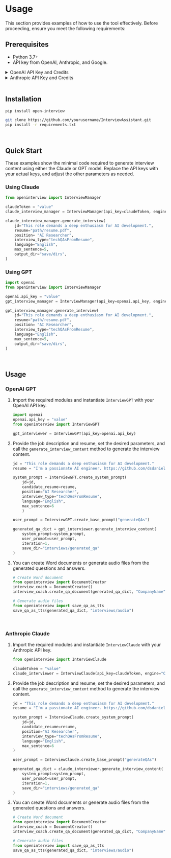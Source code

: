 
# Usage
This section provides examples of how to use the tool effectively. Before proceeding, ensure you meet the following requirements:

## Prerequisites

- Python 3.7+
- API key from OpenAI, Anthropic, and Google.


<details>
<summary>OpenAI API Key and Credits</summary>
<p>

You can get an OpenAI API Key by following these steps:
1. Sign up or log in to your OpenAI account.
2. Navigate to the API section.
3. Follow the instructions to generate a new API key.

For detailed steps, visit [OpenAI API Documentation](https://beta.openai.com/docs/api-reference/authentication).

To add billing credits:
1. Go to the Billing section in your OpenAI account.
2. Choose to add credits or update your billing method.

For more information on managing billing and credits, check out [OpenAI Billing FAQ](https://help.openai.com/en/articles/5726858-billing-faq).

</p>
</details>

<details>
<summary>Anthropic API Key and Credits</summary>
<p>

You can get an Anthropic Claude AI API key by: 
1. Signing up at [anthropic.com](https://www.anthropic.com/).
2. Clicking "API Keys" in the top menu.
3. Clicking "Create API Key".

To add billing credits:
1. Click "Billing" in the top menu.
2. Click "Add Credits" to purchase.

More info: [anthropic.com/docs](https://www.anthropic.com/docs)

</p>
</details>


<br>

## Installation

```bash
pip install open-interview
```

```bash
git clone https://github.com/yourusername/InterviewAssistant.git
pip install -r requirements.txt
```

<br>

## Quick Start
These examples show the minimal code required to generate interview content using either the Claude or GPT model. Replace the API keys with your actual keys, and adjust the other parameters as needed.

### Using Claude

```python
from openinterview import InterviewManager

claudeToken = "value"
claude_interview_manager = InterviewManager(api_key=claudeToken, engine="Claude")

claude_interview_manager.generate_interview(
    jd="This role demands a deep enthusiasm for AI development.",
    resume="path/resume.pdf",
    position= "AI Researcher",
    interview_type="techQAsFromResume",
    language="English",
    max_sentence=5,
    output_dir="save/dirs",
)
```

### Using GPT

```python
import openai
from openinterview import InterviewManager

openai.api_key = "value"
gpt_interview_manager = InterviewManager(api_key=openai.api_key, engine="GPT")

gpt_interview_manager.generate_interview(
    jd="This role demands a deep enthusiasm for AI development.",
    resume="path/resume.pdf",
    position= "AI Researcher",
    interview_type="techQAsFromResume",
    language="English",
    max_sentence=5,
    output_dir="save/dirs",
)
```

<br>

## Usage

### OpenAI GPT

1. Import the required modules and instantiate `InterviewGPT` with your OpenAI API key.
    
    ```python
    import openai
    openai.api_key = "value"
    from openinterview import InterviewGPT
    
    gpt_interviewer = InterviewGPT(api_key=openai.api_key)
    ```

2. Provide the job description and resume, set the desired parameters, and call the `generate_interview_content` method to generate the interview content.
    
    ```python
    jd = "This role demands a deep enthusiasm for AI development."
    resume = "I'm a passionate AI engineer. https://github.com/dsdanielpark"
    
    system_prompt = InterviewGPT.create_system_prompt(
        jd=jd,
        candidate_resume=resume,
        position="AI Researcher",
        interview_type="techQAsFromResume",
        language="English",
        max_sentence=6
        )
    
    user_prompt = InterviewGPT.create_base_prompt("generateQAs")
    
    generated_qa_dict = gpt_interviewer.generate_interview_content(
        system_prompt=system_prompt,
        user_prompt=user_prompt,
        iteration=1,
        save_dir="interviews/generated_qa"
    )
    ```

3. You can create Word documents or generate audio files from the generated questions and answers.
    
    ```python
    # Create Word document
    from openinterview import DocumentCreator
    interview_coach = DocumentCreator()
    interview_coach.create_qa_document(generated_qa_dict, "CompanyName", 11, "interviews/documents")
    
    # Generate audio files
    from openinterview import save_qa_as_tts
    save_qa_as_tts(generated_qa_dict, "interviews/audio")
    ```


<br>

### Anthropic Claude

1. Import the required modules and instantiate `InterviewClaude` with your Anthropic API key.
    
    ```python
    from openinterview import InterviewClaude
    
    claudeToken = "value"
    claude_interviewer = InterviewClaude(api_key=claudeToken, engine="Claude")
    ```

2. Provide the job description and resume, set the desired parameters, and call the `generate_interview_content` method to generate the interview content.
    
    ```python
    jd = "This role demands a deep enthusiasm for AI development."
    resume = "I'm a passionate AI engineer. https://github.com/dsdanielpark"
    
    system_prompt = InterviewClaude.create_system_prompt(
        jd=jd,
        candidate_resume=resume,
        position="AI Researcher",
        interview_type="techQAsFromResume",
        language="English",
        max_sentence=6
    )
    
    user_prompt = InterviewClaude.create_base_prompt("generateQAs")
    
    generated_qa_dict = claude_interviewer.generate_interview_content(
        system_prompt=system_prompt,
        user_prompt=user_prompt,
        iteration=1,
        save_dir="interviews/generated_qa"
    )
    ```

3. You can create Word documents or generate audio files from the generated questions and answers.
    
    ```python
    # Create Word document
    from openinterview import DocumentCreator
    interview_coach = DocumentCreator()
    interview_coach.create_qa_document(generated_qa_dict, "CompanyName", 11, "interviews/documents")
    
    # Generate audio files
    from openinterview import save_qa_as_tts
    save_qa_as_tts(generated_qa_dict, "interviews/audio")
    ```
